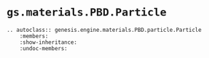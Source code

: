 # `gs.materials.PBD.Particle`

```{eval-rst}  
.. autoclass:: genesis.engine.materials.PBD.particle.Particle
    :members:
    :show-inheritance:
    :undoc-members:
```
